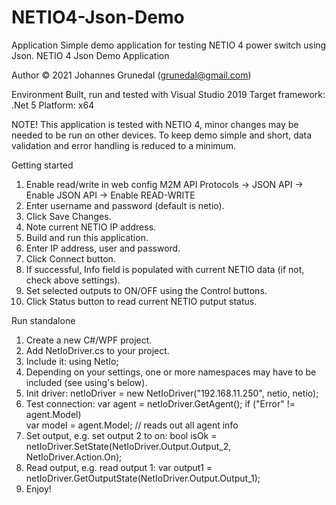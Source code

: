 # NETIO4-Json-Demo

Application
Simple demo application for testing NETIO 4 power switch using Json.
NETIO 4 Json Demo Application

Author
© 2021 Johannes Grunedal (grunedal@gmail.com)

Environment
Built, run and tested with Visual Studio 2019
Target framework: .Net 5
Platform: x64

NOTE!
This application is tested with NETIO 4, minor changes may be needed to be run on other devices.
To keep demo simple and short, data validation and error handling is reduced to a minimum.

Getting started
 1. Enable read/write in web config M2M API Protocols -> JSON API -> Enable JSON API -> Enable READ-WRITE
 2. Enter username and password (default is netio).
 3. Click Save Changes.
 4. Note current NETIO IP address.
 5. Build and run this application.
 6. Enter IP address, user and password.
 7. Click Connect button.
 8. If successful, Info field is populated with current NETIO data (if not, check above settings).
 9. Set selected outputs to ON/OFF using the Control buttons.
10. Click Status button to read current NETIO putput status.

Run standalone
1. Create a new C#/WPF project.
2. Add NetIoDriver.cs to your project.
3. Include it: using NetIo;
4. Depending on your settings, one or more namespaces may have to be included (see using's below).
5. Init driver: netIoDriver = new NetIoDriver("192.168.11.250", netio, netio);
6. Test connection:
   var agent = netIoDriver.GetAgent();
   if ("Error" != agent.Model)   
     var model = agent.Model; // reads out all agent info
7. Set output, e.g. set output 2 to on:
   bool isOk = netIoDriver.SetState(NetIoDriver.Output.Output_2, NetIoDriver.Action.On);
8. Read output, e.g. read output 1:
   var output1 = netIoDriver.GetOutputState(NetIoDriver.Output.Output_1);
9. Enjoy!
